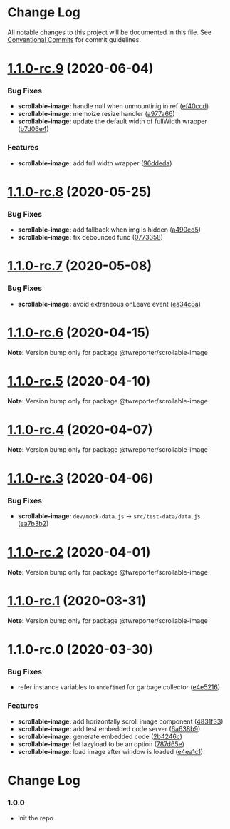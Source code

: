 # Change Log

All notable changes to this project will be documented in this file.
See [Conventional Commits](https://conventionalcommits.org) for commit guidelines.

# [1.1.0-rc.9](https://github.com/twreporter/orangutan/compare/@twreporter/scrollable-image@1.1.0-rc.8...@twreporter/scrollable-image@1.1.0-rc.9) (2020-06-04)


### Bug Fixes

* **scrollable-image:** handle null when unmountinig in ref ([ef40ccd](https://github.com/twreporter/orangutan/commit/ef40ccd21749f9b8ef575d88c4bdbed5cbde890b))
* **scrollable-image:** memoize resize handler ([a977a66](https://github.com/twreporter/orangutan/commit/a977a66be805c854b179ad6c21ea1600c91d710f))
* **scrollable-image:** update the default width of fullWidth wrapper ([b7d06e4](https://github.com/twreporter/orangutan/commit/b7d06e4f6e00e4fc24c4547fb61b1e75c7395a8f))


### Features

* **scrollable-image:** add full width wrapper ([96ddeda](https://github.com/twreporter/orangutan/commit/96ddeda631c4515a83bfe673e01158b16c5fb030))





# [1.1.0-rc.8](https://github.com/twreporter/orangutan/compare/@twreporter/scrollable-image@1.1.0-rc.7...@twreporter/scrollable-image@1.1.0-rc.8) (2020-05-25)


### Bug Fixes

* **scrollable-image:** add fallback when img is hidden ([a490ed5](https://github.com/twreporter/orangutan/commit/a490ed58eeaf15c73ef77d5dea5f4bf84a8a9c23))
* **scrollable-image:** fix debounced func ([0773358](https://github.com/twreporter/orangutan/commit/07733586f2631400290ead354a09be46e1e89681))





# [1.1.0-rc.7](https://github.com/twreporter/orangutan/compare/@twreporter/scrollable-image@1.1.0-rc.6...@twreporter/scrollable-image@1.1.0-rc.7) (2020-05-08)


### Bug Fixes

* **scrollable-image:** avoid extraneous onLeave event ([ea34c8a](https://github.com/twreporter/orangutan/commit/ea34c8ac9a349595e329c047ddb959b651af05ba))





# [1.1.0-rc.6](https://github.com/twreporter/orangutan/compare/@twreporter/scrollable-image@1.1.0-rc.5...@twreporter/scrollable-image@1.1.0-rc.6) (2020-04-15)

**Note:** Version bump only for package @twreporter/scrollable-image





# [1.1.0-rc.5](https://github.com/twreporter/orangutan/compare/@twreporter/scrollable-image@1.1.0-rc.4...@twreporter/scrollable-image@1.1.0-rc.5) (2020-04-10)

**Note:** Version bump only for package @twreporter/scrollable-image





# [1.1.0-rc.4](https://github.com/twreporter/orangutan/compare/@twreporter/scrollable-image@1.1.0-rc.3...@twreporter/scrollable-image@1.1.0-rc.4) (2020-04-07)

**Note:** Version bump only for package @twreporter/scrollable-image





# [1.1.0-rc.3](https://github.com/twreporter/orangutan/compare/@twreporter/scrollable-image@1.1.0-rc.2...@twreporter/scrollable-image@1.1.0-rc.3) (2020-04-06)


### Bug Fixes

* **scrollable-image:** `dev/mock-data.js` -> `src/test-data/data.js` ([ea7b3b2](https://github.com/twreporter/orangutan/commit/ea7b3b2a5d121d35ce0126dfb0d3d41fa081dcff))





# [1.1.0-rc.2](https://github.com/twreporter/orangutan/compare/@twreporter/scrollable-image@1.1.0-rc.1...@twreporter/scrollable-image@1.1.0-rc.2) (2020-04-01)

**Note:** Version bump only for package @twreporter/scrollable-image





# [1.1.0-rc.1](https://github.com/twreporter/orangutan/compare/@twreporter/scrollable-image@1.1.0-rc.0...@twreporter/scrollable-image@1.1.0-rc.1) (2020-03-31)

**Note:** Version bump only for package @twreporter/scrollable-image





# 1.1.0-rc.0 (2020-03-30)


### Bug Fixes

* refer instance variables to `undefined` for garbage collector ([e4e5216](https://github.com/twreporter/orangutan/commit/e4e52164bd8805783479279e514be41fe55830ef))


### Features

* **scrollable-image:** add horizontally scroll image component ([4831f33](https://github.com/twreporter/orangutan/commit/4831f3355fd99c4114bd3fe6acb45c9d48d3bcbf))
* **scrollable-image:** add test embedded code server ([6a638b9](https://github.com/twreporter/orangutan/commit/6a638b93864ba2c499ea27b8de51023c83acdcf2))
* **scrollable-image:** generate embedded code ([2b4246c](https://github.com/twreporter/orangutan/commit/2b4246c7ca0ad2566dc2e0c718db99fdbaddf316))
* **scrollable-image:** let lazyload to be an option ([787d65e](https://github.com/twreporter/orangutan/commit/787d65ea9b4bf71d833090c1fdf8e78bc0bda642))
* **scrollable-image:** load image after window is loaded ([e4ea1c1](https://github.com/twreporter/orangutan/commit/e4ea1c131b0bc31d9601b951e0278d56ee2a6121))





# Change Log

### 1.0.0

- Init the repo
